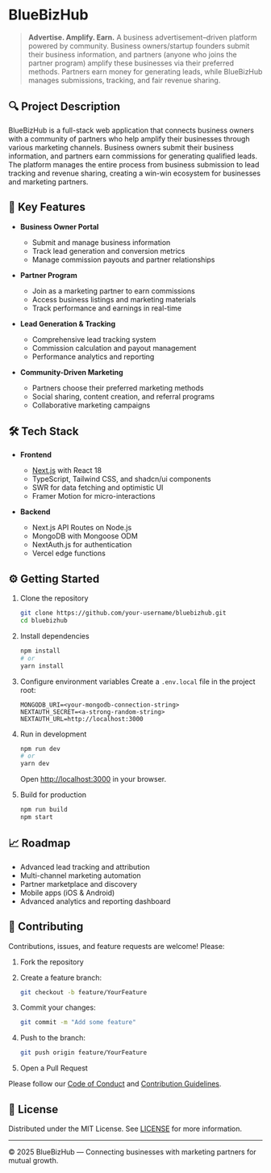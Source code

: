 # BlueBizHub

> **Advertise. Amplify. Earn.**
> A business advertisement–driven platform powered by community. Business owners/startup founders submit their business information, and partners (anyone who joins the partner program) amplify these businesses via their preferred methods. Partners earn money for generating leads, while BlueBizHub manages submissions, tracking, and fair revenue sharing.

## 🔍 Project Description

BlueBizHub is a full-stack web application that connects business owners with a community of partners who help amplify their businesses through various marketing channels. Business owners submit their business information, and partners earn commissions for generating qualified leads. The platform manages the entire process from business submission to lead tracking and revenue sharing, creating a win-win ecosystem for businesses and marketing partners.

## 🚀 Key Features

-   **Business Owner Portal**

    -   Submit and manage business information
    -   Track lead generation and conversion metrics
    -   Manage commission payouts and partner relationships

-   **Partner Program**

    -   Join as a marketing partner to earn commissions
    -   Access business listings and marketing materials
    -   Track performance and earnings in real-time

-   **Lead Generation & Tracking**

    -   Comprehensive lead tracking system
    -   Commission calculation and payout management
    -   Performance analytics and reporting

-   **Community-Driven Marketing**

    -   Partners choose their preferred marketing methods
    -   Social sharing, content creation, and referral programs
    -   Collaborative marketing campaigns

## 🛠️ Tech Stack

-   **Frontend**

    -   [Next.js](https://nextjs.org/) with React 18
    -   TypeScript, Tailwind CSS, and shadcn/ui components
    -   SWR for data fetching and optimistic UI
    -   Framer Motion for micro-interactions

-   **Backend**

    -   Next.js API Routes on Node.js
    -   MongoDB with Mongoose ODM
    -   NextAuth.js for authentication
    -   Vercel edge functions

## ⚙️ Getting Started

1. Clone the repository

    ```bash
    git clone https://github.com/your-username/bluebizhub.git
    cd bluebizhub
    ```

2. Install dependencies

    ```bash
    npm install
    # or
    yarn install
    ```

3. Configure environment variables
   Create a `.env.local` file in the project root:

    ```env
    MONGODB_URI=<your-mongodb-connection-string>
    NEXTAUTH_SECRET=<a-strong-random-string>
    NEXTAUTH_URL=http://localhost:3000
    ```

4. Run in development

    ```bash
    npm run dev
    # or
    yarn dev
    ```

    Open [http://localhost:3000](http://localhost:3000) in your browser.

5. Build for production

    ```bash
    npm run build
    npm start
    ```

## 📈 Roadmap

-   Advanced lead tracking and attribution
-   Multi-channel marketing automation
-   Partner marketplace and discovery
-   Mobile apps (iOS & Android)
-   Advanced analytics and reporting dashboard

## 🤝 Contributing

Contributions, issues, and feature requests are welcome! Please:

1. Fork the repository
2. Create a feature branch:

    ```bash
    git checkout -b feature/YourFeature
    ```

3. Commit your changes:

    ```bash
    git commit -m "Add some feature"
    ```

4. Push to the branch:

    ```bash
    git push origin feature/YourFeature
    ```

5. Open a Pull Request

Please follow our [Code of Conduct](./CODE_OF_CONDUCT.md) and [Contribution Guidelines](./CONTRIBUTING.md).

## 📄 License

Distributed under the MIT License. See [LICENSE](./LICENSE) for more information.

---

© 2025 BlueBizHub — Connecting businesses with marketing partners for mutual growth.
